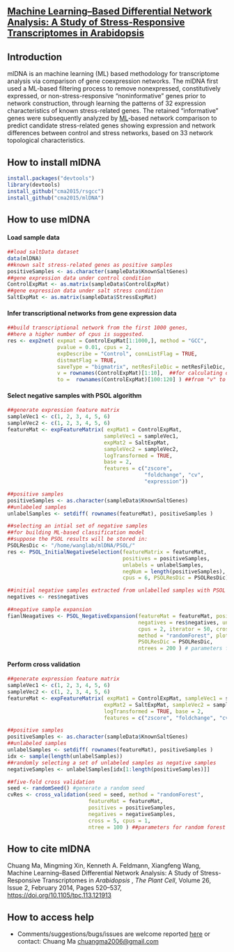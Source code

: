 ## [Machine Learning–Based Differential Network Analysis: A Study of Stress-Responsive Transcriptomes in **Arabidopsis**](https://github.com/cma2015/mlDNA)

## Introduction

mlDNA is an machine learning (ML) based methodology for transcriptome analysis via comparison of gene coexpression networks. The mlDNA first used a ML-based filtering process to remove nonexpressed, constitutively expressed, or non-stress-responsive “noninformative” genes prior to network construction, through learning the patterns of 32 expression characteristics of known stress-related genes. The retained “informative” genes were subsequently analyzed by [ML](javascript:;)-based network comparison to predict candidate stress-related genes showing expression and network differences between control and stress networks, based on 33 network topological characteristics.

## How to install mlDNA

```R
install.packages("devtools")
library(devtools)
install_github("cma2015/rsgcc")
install_github("cma2015/mlDNA")
```

## How to use mlDNA
#### Load sample data
```R
##load saltData dataset 
data(mlDNA)
##known salt stress-related genes as positive samples
positiveSamples <- as.character(sampleData$KnownSaltGenes)
##gene expression data under control condition
ControlExpMat <- as.matrix(sampleData$ControlExpMat)
##gene expression data under salt stress condition
SaltExpMat <- as.matrix(sampleData$StressExpMat)
```

#### Infer transcriptional networks from gene expression data

```R
##build transcriptional network from the first 1000 genes,
##here a higher number of cpus is suggested. 
res <- exp2net( expmat = ControlExpMat[1:1000,], method = "GCC", 
                pvalue = 0.01, cpus = 2, 
                expDescribe = "Control", connListFlag = TRUE, 
                distmatFlag = TRUE, 
                saveType = "bigmatrix", netResFileDic = netResFileDic, 
                v = rownames(ControlExpMat)[1:10],  ##for calculating distance matrix
                to =  rownames(ControlExpMat)[100:120] ) ##from "v" to "to"
```

#### Select negative samples with PSOL algorithm

```R
##generate expression feature matrix
sampleVec1 <- c(1, 2, 3, 4, 5, 6)
sampleVec2 <- c(1, 2, 3, 4, 5, 6)
featureMat <- expFeatureMatrix( expMat1 = ControlExpMat, 
                               sampleVec1 = sampleVec1, 
                               expMat2 = SaltExpMat, 
                               sampleVec2 = sampleVec2, 
                               logTransformed = TRUE, 
                               base = 2,
                               features = c("zscore", 
                                            "foldchange", "cv", 
                                            "expression"))

##positive samples
positiveSamples <- as.character(sampleData$KnownSaltGenes)
##unlabeled samples
unlabelSamples <- setdiff( rownames(featureMat), positiveSamples )

##selecting an intial set of negative samples 
##for building ML-based classification model
##suppose the PSOL results will be stored in:
PSOLResDic <- "/home/wanglab/mlDNA/PSOL/"
res <- PSOL_InitialNegativeSelection(featureMatrix = featureMat, 
                                     positives = positiveSamples, 
                                     unlabels = unlabelSamples, 
                                     negNum = length(positiveSamples), 
                                     cpus = 6, PSOLResDic = PSOLResDic)

##initial negative samples extracted from unlabelled samples with PSOL algorithm
negatives <- res$negatives

##negative sample expansion
fianlNeagatives <- PSOL_NegativeExpansion(featureMat = featureMat, positives = positiveSamples, 
                                          negatives = res$negatives, unlabels = res$unlabels, 
                                          cpus = 2, iterator = 50, cross = 5, TPR = 0.98, 
                                          method = "randomForest", plot = TRUE, trace = TRUE, 
                                          PSOLResDic = PSOLResDic,
                                          ntrees = 200 ) # parameters for ML-based classifier 
```

#### Perform cross validation

```R
##generate expression feature matrix
sampleVec1 <- c(1, 2, 3, 4, 5, 6)
sampleVec2 <- c(1, 2, 3, 4, 5, 6)
featureMat <- expFeatureMatrix( expMat1 = ControlExpMat, sampleVec1 = sampleVec1, 
                               expMat2 = SaltExpMat, sampleVec2 = sampleVec2, 
                               logTransformed = TRUE, base = 2,
                               features = c("zscore", "foldchange", "cv", "expression"))

##positive samples
positiveSamples <- as.character(sampleData$KnownSaltGenes)
##unlabeled samples
unlabelSamples <- setdiff( rownames(featureMat), positiveSamples )
idx <- sample(length(unlabelSamples))
##randomly selecting a set of unlabeled samples as negative samples
negativeSamples <- unlabelSamples[idx[1:length(positiveSamples)]]

##five-fold cross validation
seed <- randomSeed() #generate a random seed
cvRes <- cross_validation(seed = seed, method = "randomForest", 
                          featureMat = featureMat, 
                          positives = positiveSamples, 
                          negatives = negativeSamples, 
                          cross = 5, cpus = 1,
                          ntree = 100 ) ##parameters for random forest algorithm
```



## How to cite mlDNA

Chuang Ma, Mingming Xin, Kenneth A. Feldmann, Xiangfeng Wang, Machine Learning–Based Differential Network Analysis: A Study of Stress-Responsive Transcriptomes in *Arabidopsis* , *The Plant Cell*, Volume 26, Issue 2, February 2014, Pages 520–537, https://doi.org/10.1105/tpc.113.121913



## How to access help

- Comments/suggestions/bugs/issues are welcome reported [here](https://github.com/cma2015/mlDNA/issues) or contact: Chuang Ma chuangma2006@gmail.com

